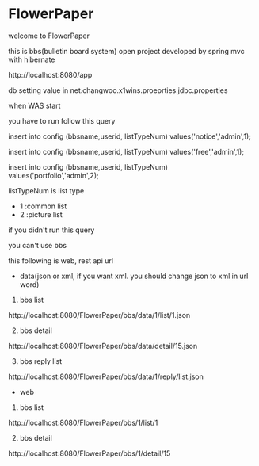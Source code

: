 FlowerPaper
===========

welcome to FlowerPaper

this is bbs(bulletin board system) open project developed by spring mvc with hibernate

http://localhost:8080/app

db setting value in net.changwoo.x1wins.proeprties.jdbc.properties

when WAS start

you have to run follow this query

insert into config (bbsname,userid, listTypeNum) values('notice','admin',1);

insert into config (bbsname,userid, listTypeNum) values('free','admin',1);

insert into config (bbsname,userid, listTypeNum) values('portfolio','admin',2);

listTypeNum is list type 
- 1 :common list
- 2 :picture list


if you didn't run this query

you can't use bbs

this following is web, rest api url

- data(json or xml, if you want xml. you should change json to xml in url word)

1. bbs list

http://localhost:8080/FlowerPaper/bbs/data/1/list/1.json

2. bbs detail

http://localhost:8080/FlowerPaper/bbs/data/detail/15.json

3. bbs reply list

http://localhost:8080/FlowerPaper/bbs/data/1/reply/list.json

- web

1. bbs list

http://localhost:8080/FlowerPaper/bbs/1/list/1

2. bbs detail

http://localhost:8080/FlowerPaper/bbs/1/detail/15
